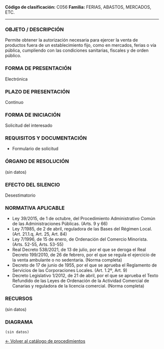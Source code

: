 
**Código de clasificación:** C056
**Familia:** FERIAS, ABASTOS, MERCADOS, ETC.

---

### OBJETO / DESCRIPCIÓN

Permite obtener la autorización necesaria para ejercer la venta de productos fuera de un establecimiento fijo, como en mercados, ferias o vía pública, cumpliendo con las condiciones sanitarias, fiscales y de orden público.

### FORMA DE PRESENTACIÓN

Electrónica

### PLAZO DE PRESENTACIÓN

Continuo

### FORMA DE INICIACIÓN

Solicitud del interesado

### REQUISITOS Y DOCUMENTACIÓN

- Formulario de solicitud

### ÓRGANO DE RESOLUCIÓN

(sin datos)

### EFECTO DEL SILENCIO

Desestimatorio

### NORMATIVA APLICABLE

- Ley 39/2015, de 1 de octubre, del Procedimiento Administrativo Común de las Administraciones Públicas. (Arts. 9 y 66)
- Ley 7/1985, de 2 de abril, reguladora de las Bases del Régimen Local. (Art. 21.1.q, Art. 25, Art. 84)
- Ley 7/1996, de 15 de enero, de Ordenación del Comercio Minorista. (Arts. 52-55, Arts. 53-55)
- Real Decreto 538/2021, de 13 de julio, por el que se deroga el Real Decreto 199/2010, de 26 de febrero, por el que se regula el ejercicio de la venta ambulante o no sedentaria. (Norma completa)
- Decreto de 17 de junio de 1955, por el que se aprueba el Reglamento de Servicios de las Corporaciones Locales. (Art. 1.2º, Art. 9)
- Decreto Legislativo 1/2012, de 21 de abril, por el que se aprueba el Texto Refundido de las Leyes de Ordenación de la Actividad Comercial de Canarias y reguladora de la licencia comercial. (Norma completa)

### RECURSOS

(sin datos)

### DIAGRAMA

```mermaid
(sin datos)
```

[← Volver al catálogo de procedimientos](../buscador.md)